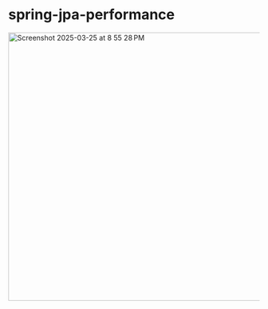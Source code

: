 # spring-jpa-performance

<img width="539" alt="Screenshot 2025-03-25 at 8 55 28 PM" src="https://github.com/user-attachments/assets/11514d1d-84f3-4ba5-b7fc-88f7dcaffa83" />
